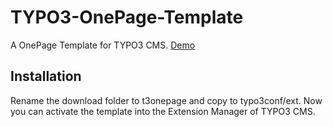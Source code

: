 TYPO3-OnePage-Template
======================

A OnePage Template for TYPO3 CMS.
[Demo](http://onepage.compuart.com/)

Installation
------------
Rename the download folder to
		t3onepage
and copy to typo3conf/ext.
Now you can activate the template into the Extension Manager of TYPO3 CMS.
